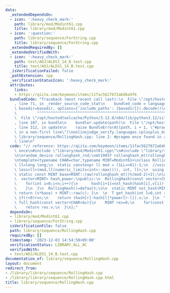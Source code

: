 ```yaml
---
data:
  _extendedDependsOn:
  - icon: ':heavy_check_mark:'
    path: library/mod/Modint61.cpp
    title: library/mod/Modint61.cpp
  - icon: ':question:'
    path: library/sequence/ForString.cpp
    title: library/sequence/ForString.cpp
  _extendedRequiredBy: []
  _extendedVerifiedWith:
  - icon: ':heavy_check_mark:'
    path: test/AOJ/ALDS1_14_B.test.cpp
    title: test/AOJ/ALDS1_14_B.test.cpp
  _isVerificationFailed: false
  _pathExtension: cpp
  _verificationStatusIcon: ':heavy_check_mark:'
  attributes:
    links:
    - https://qiita.com/keymoon/items/11fac5627672a6d6a9f6
  bundledCode: "Traceback (most recent call last):\n  File \"/opt/hostedtoolcache/Python/3.12.0/x64/lib/python3.12/site-packages/onlinejudge_verify/documentation/build.py\"\
    , line 71, in _render_source_code_stat\n    bundled_code = language.bundle(stat.path,\
    \ basedir=basedir, options={'include_paths': [basedir]}).decode()\n          \
    \         ^^^^^^^^^^^^^^^^^^^^^^^^^^^^^^^^^^^^^^^^^^^^^^^^^^^^^^^^^^^^^^^^^^^^^^^^^^^^^^^^^\n\
    \  File \"/opt/hostedtoolcache/Python/3.12.0/x64/lib/python3.12/site-packages/onlinejudge_verify/languages/cplusplus.py\"\
    , line 187, in bundle\n    bundler.update(path)\n  File \"/opt/hostedtoolcache/Python/3.12.0/x64/lib/python3.12/site-packages/onlinejudge_verify/languages/cplusplus_bundle.py\"\
    , line 312, in update\n    raise BundleErrorAt(path, i + 1, \"#pragma once found\
    \ in a non-first line\")\nonlinejudge_verify.languages.cplusplus_bundle.BundleErrorAt:\
    \ library/sequence/RollingHash.cpp: line 2: #pragma once found in a non-first\
    \ line\n"
  code: "// reference: https://qiita.com/keymoon/items/11fac5627672a6d6a9f6\n#pragma\
    \ once\n#include \"library/mod/Modint61.cpp\"\n#include \"library/sequence/ForString.cpp\"\
    \n\nrandom_device rollonghash_rnd;\nmt19937 rollonghash_mt(rollonghash_rnd());\n\
    \ntemplate<typename CHAR=char,typename MINT=Modint61>\nclass RollingHash{\n  using\
    \ ll=long long;\n  static constexpr ll mod = (1LL<<61)-1;\n  //using T = conditional_t<\
    \ less<ll>(mod,ll(numeric_limits<int>::max())), int, ll>;\n  using T=ll;\n  inline\
    \ static const MINT base=MINT::raw(rollonghash_mt()%(mod-2)+2);\n\n  int n;\n\
    \  vector<MINT> hash,power;\npublic:\n  RollingHash(const vector<CHAR>&v):n(v.size()),hash(n+1,0),power(n+1,1){\n\
    \    for(int i=0;i<n;i++){\n      hash[i+1]=nxt_hash(hash[i],v[i]);\n      power[i+1]=power[i]*base;\n\
    \    }\n  }\n  RollingHash()=default;\n\n  static MINT nxt_hash(MINT x,CHAR c){\
    \ return (x*base) + MINT::raw(c); }\n  \n  T get_hash(int l=0,int r=-1){\n   \
    \ if(r<0)r=n;\n    return (hash[r]-hash[l]*power[r-l]).v;\n  }\n  \n  static T\
    \ full_hash(const vector<CHAR>&v){\n    MINT res=0;\n    for(const char&c:v)res=nxt_hash(res,c);\n\
    \    return res.v;\n  }\n};"
  dependsOn:
  - library/mod/Modint61.cpp
  - library/sequence/ForString.cpp
  isVerificationFile: false
  path: library/sequence/RollingHash.cpp
  requiredBy: []
  timestamp: '2023-12-03 14:54:50+09:00'
  verificationStatus: LIBRARY_ALL_AC
  verifiedWith:
  - test/AOJ/ALDS1_14_B.test.cpp
documentation_of: library/sequence/RollingHash.cpp
layout: document
redirect_from:
- /library/library/sequence/RollingHash.cpp
- /library/library/sequence/RollingHash.cpp.html
title: library/sequence/RollingHash.cpp
---
```

